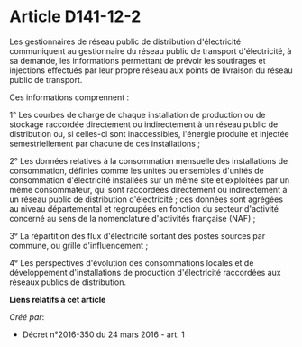 # Article D141-12-2

Les gestionnaires de réseau public de distribution d'électricité communiquent au gestionnaire du réseau public de transport
d'électricité, à sa demande, les informations permettant de prévoir les soutirages et injections effectués par leur propre
réseau aux points de livraison du réseau public de transport.

Ces informations comprennent :

1° Les courbes de charge de chaque installation de production ou de stockage raccordée directement ou indirectement à un
réseau public de distribution ou, si celles-ci sont inaccessibles, l'énergie produite et injectée semestriellement par
chacune de ces installations ;

2° Les données relatives à la consommation mensuelle des installations de consommation, définies comme les unités ou
ensembles d'unités de consommation d'électricité installées sur un même site et exploitées par un même consommateur, qui sont
raccordées directement ou indirectement à un réseau public de distribution d'électricité ; ces données sont agrégées au
niveau départemental et regroupées en fonction du secteur d'activité concerné au sens de la nomenclature d'activités
française (NAF) ;

3° La répartition des flux d'électricité sortant des postes sources par commune, ou grille d'influencement ;

4° Les perspectives d'évolution des consommations locales et de développement d'installations de production d'électricité
raccordées aux réseaux publics de distribution.

**Liens relatifs à cet article**

_Créé par_:

  - Décret n°2016-350 du 24 mars 2016 - art. 1
